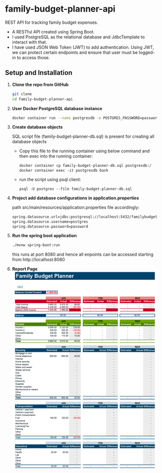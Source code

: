 # family-budget-planner-api

REST API for tracking family budget expenses.

- A RESTful API created using Spring Boot.
- I used PostgreSQL as the relational database and JdbcTemplate to interact with that.
- I have used JSON Web Token (JWT) to add authentication. Using JWT, we can protect certain endpoints and ensure that user must be logged-in to access those.

## Setup and Installation

1. **Clone the repo from GitHub**
   ```sh
   git clone 
   cd family-budget-planner-api
   ```
2. **User Docker PostgreSQL database instance**
      ```sh
      docker container run --name postgresdb -e POSTGRES_PASSWORD=password -d -p 5432:5432 postgres
      ```
3. **Create database objects**

   SQL script file (family-budget-planner-db.sql) is present for creating all database objects
    - Copy this file to the running container using below command and then exec into the running container:
      ```
      docker container cp family-budget-planner-db.sql postgresdb:/
      docker container exec -it postgresdb bash
      ```
    - run the script using psql client:
      ```
      psql -U postgres --file family-budget-planner-db.sql
      ```
4. **Project add database configurations in application.properties**

   path src/main/resources/application.properties file accordingly:
   ```properties
   spring.datasource.url=jdbc:postgresql://localhost:5432/familybudgetplannerdb
   spring.datasource.username=postgres
   spring.datasource.password=password
   ```
5. **Run the spring boot application**
   ```sh
   ./mvnw spring-boot:run
   ```
   this runs at port 8080 and hence all enpoints can be accessed starting from http://localhost:8080


6. **Report Page**
![img.png](img.png)